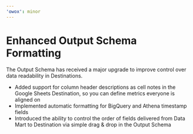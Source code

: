 ```yaml
---
'owox': minor
---
```


# Enhanced Output Schema Formatting

The Output Schema has received a major upgrade to improve control over data readability in Destinations.

- Added support for column header descriptions as cell notes in the Google Sheets Destination, so you can define metrics everyone is aligned on
- Implemented automatic formatting for BigQuery and Athena timestamp fields
- Introduced the ability to control the order of fields delivered from Data Mart to Destination via simple drag & drop in the Output Schema
